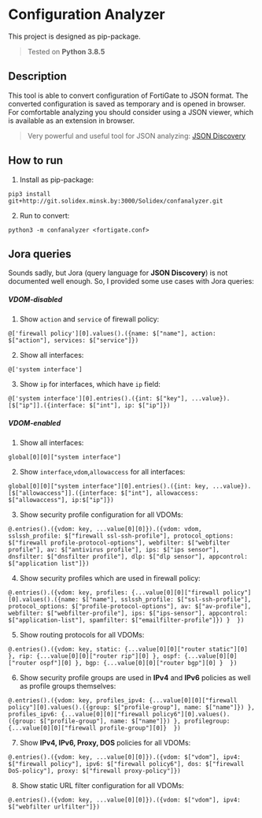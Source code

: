 # Configuration Analyzer

This project is designed as pip-package.
> Tested on **Python 3.8.5**

## Description

This tool is able to convert configuration of FortiGate to JSON format. The converted configuration is saved as temporary and is opened in browser.
For comfortable analyzing you should consider using a JSON viewer, which is available as an extension in browser.

> Very powerful and useful tool for JSON analyzing: [JSON Discovery](https://github.com/discoveryjs/browser-extension-json-discovery)

## How to run
1. Install as pip-package:
```
pip3 install git+http://git.solidex.minsk.by:3000/Solidex/confanalyzer.git
```

2. Run to convert:
```
python3 -m confanalyzer <fortigate.conf>
```

## Jora queries

Sounds sadly, but Jora (query language for **JSON Discovery**) is not documented well enough. So, I provided some use cases with Jora queries:

##### VDOM-disabled

1. Show `action` and `service` of firewall policy: 
```
@['firewall policy'][0].values().({name: $["name"], action: $["action"], services: $["service"]})
```

2. Show all interfaces:
```
@['system interface']
```

3. Show `ip` for interfaces, which have `ip` field:
```
@['system interface'][0].entries().({int: $["key"], ...value}).[$["ip"]].({interface: $["int"], ip: $["ip"]})
```

##### VDOM-enabled


1. Show all interfaces:
```
global[0][0]["system interface"]
```

2. Show `interface`,`vdom`,`allowaccess` for all interfaces: 
```
global[0][0]["system interface"][0].entries().({int: key, ...value}).[$["allowaccess"]].({interface: $["int"], allowaccess: $["allowaccess"], ip:$["ip"]})
```

3. Show security profile configuration for all VDOMs:
```
@.entries().({vdom: key, ...value[0][0]}).({vdom: vdom, sslssh_profile: $["firewall ssl-ssh-profile"], protocol_options: $["firewall profile-protocol-options"], webfilter: $["webfilter profile"], av: $["antivirus profile"], ips: $["ips sensor"], dnsfilter: $["dnsfilter profile"], dlp: $["dlp sensor"], appcontrol: $["application list"]})
```

4. Show security profiles which are used in firewall policy:
```
@.entries().({vdom: key, profiles: {...value[0][0]["firewall policy"][0].values().({name: $["name"], sslssh_profile: $["ssl-ssh-profile"], protocol_options: $["profile-protocol-options"], av: $["av-profile"], webfilter: $["webfilter-profile"], ips: $["ips-sensor"], appcontrol: $["application-list"], spamfilter: $["emailfilter-profile"]}) }  })
```

5. Show routing protocols for all VDOMs:
```
@.entries().({vdom: key, static: {...value[0][0]["router static"][0] }, rip: {...value[0][0]["router rip"][0] }, ospf: {...value[0][0]["router ospf"][0] }, bgp: {...value[0][0]["router bgp"][0] }  })
```

6. Show security profile groups are used in **IPv4** and **IPv6** policies as well as profile groups themselves: 
```
@.entries().({vdom: key, profiles_ipv4: {...value[0][0]["firewall policy"][0].values().({group: $["profile-group"], name: $["name"]}) }, profiles_ipv6: {...value[0][0]["firewall policy6"][0].values().({group: $["profile-group"], name: $["name"]}) }, profilegroup: {...value[0][0]["firewall profile-group"][0]}  })
```

7. Show **IPv4, IPv6, Proxy, DOS** policies for all VDOMs:
``` 
@.entries().({vdom: key, ...value[0][0]}).({vdom: $["vdom"], ipv4: $["firewall policy"], ipv6: $["firewall policy6"], dos: $["firewall DoS-policy"], proxy: $["firewall proxy-policy"]})
```

8. Show static URL filter configuration for all VDOMs:
```
@.entries().({vdom: key, ...value[0][0]}).({vdom: $["vdom"], ipv4: $["webfilter urlfilter"]})
```